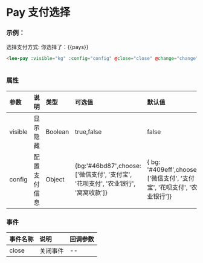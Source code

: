 # Pay 支付选择
### 示例：
<p></p>
<lee-button type="success" @click="show">选择支付方式:</lee-button> 你选择了：{{pays}}
<lee-pay :visible="kg" @close="close" @change="change" :config="config"></lee-pay>

```html
<lee-pay :visible="kg" :config="config" @close="close" @change="change"></lee-pay>
```
```js

```
### 属性

参数|说明|类型|可选值|默认值
:------|:------|:------|:------|:------
visible|显示隐藏|Boolean|true,false|false
config|配置支付信息|Object|{bg:'#46bd87',choose:['微信支付', '支付宝', '花呗支付', '农业银行', '窝窝收款']}|{ bg: '#409eff',choose: ['微信支付', '支付宝', '花呗支付', '农业银行']}
### 事件

事件名称|说明|回调参数
:------|:------|:------
close|关闭事件|--

<script>
export default {
    data() {
        return {
           kg:false,
           config:{
            bg:'#46bd87',
            choose: ['微信支付', '支付宝', '花呗支付', '农业银行', '窝窝收款']
           },
           pays:''
        };
    },
    methods: {
        show(){
            this.kg=true
        },
        close(value){
            this.kg=value
        },
        change(value){
            this.pays=value
        }
    }
}
</script>